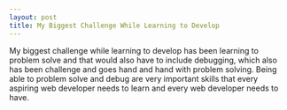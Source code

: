 ```yaml
---
layout: post
title: My Biggest Challenge While Learning to Develop
---
```

My biggest challenge while learning to develop has been learning to problem solve and that would also have to include debugging, which also has been challenge and goes hand and hand with problem solving. Being able to problem solve and debug are very important skills that every aspiring web developer needs to learn and every web developer needs to have. 
